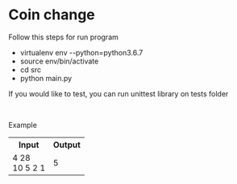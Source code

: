 # Coin change
Follow this steps for run program 
- virtualenv env --python=python3.6.7
- source env/bin/activate
- cd src
- python main.py
<p> If you would like to test, you can run unittest library on tests folder </p>
<br/>
<p>Example</p>
<table style="width:100%">
  <tr>
    <th>Input</th>
    <th>Output</th> 
  </tr>
  <tr>
    <td>4 28 <br/>10 5 2 1</td> 
    <td>5</td>
  </tr>
</table>
